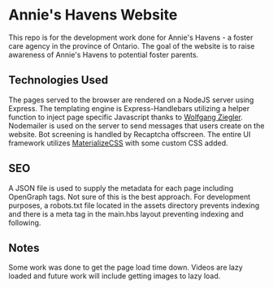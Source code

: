 # Annie's Havens Website
This repo is for the development work done for Annie's Havens - a foster care agency in the province of Ontario. The goal of the website is to raise awareness of Annie's Havens to potential foster parents.
## Technologies Used
The pages served to the browser are rendered on a NodeJS server using Express. The templating engine is Express-Handlebars utilizing a helper function to inject page specific Javascript thanks to [Wolfgang Ziegler](https://wolfgang-ziegler.com/blog/a-scripts-section-for-your-handlebars-layout-template).
Nodemailer is used on the server to send messages that users create on the website. Bot screening is handled by Recaptcha offscreen.
The entire UI framework utilizes [MaterializeCSS](https://materializecss.com/) with some custom CSS added.
## SEO
A JSON file is used to supply the metadata for each page including OpenGraph tags. Not sure of this is the best approach. For development purposes, a robots.txt file located in the assets directory prevents indexing and there is a meta tag in the main.hbs layout preventing indexing and following.
## Notes
Some work was done to get the page load time down. Videos are lazy loaded and future work will include getting images to lazy load.